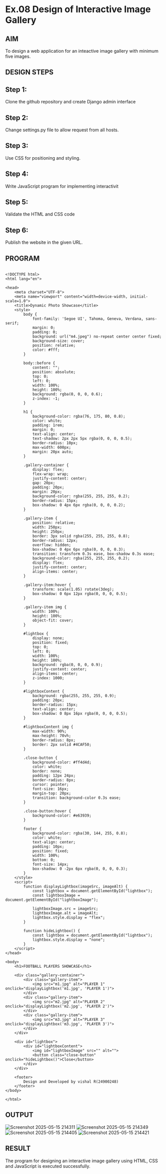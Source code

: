 # Ex.08 Design of Interactive Image Gallery

## AIM
  To design a web application for an inteactive image gallery with minimum five images.

## DESIGN STEPS

## Step 1:

Clone the github repository and create Django admin interface

## Step 2:

Change settings.py file to allow request from all hosts.

## Step 3:

Use CSS for positioning and styling.

## Step 4:

Write JavaScript program for implementing interactivit

## Step 5:

Validate the HTML and CSS code

## Step 6:

Publish the website in the given URL.

## PROGRAM
```

<!DOCTYPE html>
<html lang="en">

<head>
    <meta charset="UTF-8">
    <meta name="viewport" content="width=device-width, initial-scale=1.0">
    <title>Dynamic Photo Showcase</title>
    <style>
        body {
            font-family: 'Segoe UI', Tahoma, Geneva, Verdana, sans-serif;
            margin: 0;
            padding: 0;
            background: url("m4.jpeg") no-repeat center center fixed;
            background-size: cover;
            position: relative;
            color: #fff;
        }

        body::before {
            content: "";
            position: absolute;
            top: 0;
            left: 0;
            width: 100%;
            height: 100%;
            background: rgba(0, 0, 0, 0.6);
            z-index: -1;
        }

        h1 {
            background-color: rgba(76, 175, 80, 0.8);
            color: white;
            padding: 1rem;
            margin: 0;
            text-align: center;
            text-shadow: 2px 2px 5px rgba(0, 0, 0, 0.5);
            border-radius: 10px;
            max-width: 600px;
            margin: 20px auto;
        }

        .gallery-container {
            display: flex;
            flex-wrap: wrap;
            justify-content: center;
            gap: 20px;
            padding: 20px;
            margin: 20px;
            background-color: rgba(255, 255, 255, 0.2);
            border-radius: 15px;
            box-shadow: 0 4px 6px rgba(0, 0, 0, 0.2);
        }

        .gallery-item {
            position: relative;
            width: 250px;
            height: 250px;
            border: 3px solid rgba(255, 255, 255, 0.8);
            border-radius: 12px;
            overflow: hidden;
            box-shadow: 0 4px 6px rgba(0, 0, 0, 0.3);
            transition: transform 0.3s ease, box-shadow 0.3s ease;
            background-color: rgba(255, 255, 255, 0.2);
            display: flex;
            justify-content: center;
            align-items: center;
        }

        .gallery-item:hover {
            transform: scale(1.05) rotate(3deg);
            box-shadow: 0 6px 12px rgba(0, 0, 0, 0.5);
        }

        .gallery-item img {
            width: 100%;
            height: 100%;
            object-fit: cover;
        }

        #lightbox {
            display: none;
            position: fixed;
            top: 0;
            left: 0;
            width: 100%;
            height: 100%;
            background: rgba(0, 0, 0, 0.9);
            justify-content: center;
            align-items: center;
            z-index: 1000;
        }

        #lightboxContent {
            background: rgba(255, 255, 255, 0.9);
            padding: 20px;
            border-radius: 15px;
            text-align: center;
            box-shadow: 0 8px 16px rgba(0, 0, 0, 0.5);
        }

        #lightboxContent img {
            max-width: 90%;
            max-height: 70vh;
            border-radius: 8px;
            border: 2px solid #4CAF50;
        }

        .close-button {
            background-color: #ff4d4d;
            color: white;
            border: none;
            padding: 12px 24px;
            border-radius: 8px;
            cursor: pointer;
            font-size: 16px;
            margin-top: 20px;
            transition: background-color 0.3s ease;
        }

        .close-button:hover {
            background-color: #e63939;
        }

        footer {
            background-color: rgba(30, 144, 255, 0.8);
            color: white;
            text-align: center;
            padding: 10px;
            position: fixed;
            width: 100%;
            bottom: 0;
            font-size: 14px;
            box-shadow: 0 -2px 6px rgba(0, 0, 0, 0.3);
        }
    </style>
    <script>
        function displayLightbox(imageSrc, imageAlt) {
            const lightbox = document.getElementById("lightbox");
            const lightboxImage = document.getElementById("lightboxImage");

            lightboxImage.src = imageSrc;
            lightboxImage.alt = imageAlt;
            lightbox.style.display = "flex";
        }

        function hideLightbox() {
            const lightbox = document.getElementById("lightbox");
            lightbox.style.display = "none";
        }
    </script>
</head>

<body>
    <h1>FOOTBALL PLAYERS SHOWCASE</h1>

    <div class="gallery-container">
        <div class="gallery-item">
            <img src="m1.jpg" alt="PLAYER 1" onclick="displayLightbox('m1.jpg', 'PLAYER 1')">
        </div>
        <div class="gallery-item">
            <img src="m2.jpg" alt="PLAYER 2" onclick="displayLightbox('m2.jpg', 'PLAYER 2')">
        </div>
        <div class="gallery-item">
            <img src="m3.jpg" alt="PLAYER 3" onclick="displayLightbox('m3.jpg', 'PLAYER 3')">
        </div>
    </div>

    <div id="lightbox">
        <div id="lightboxContent">
            <img id="lightboxImage" src="" alt="">
            <button class="close-button" onclick="hideLightbox()">Close</button>
        </div>
    </div>

    <footer>
        Design and Developed by vishal R(24900248)
    </footer>
</body>

</html>
```

## OUTPUT
![Screenshot 2025-05-15 214311](https://github.com/user-attachments/assets/f4a49a35-2605-4acc-bfe0-69305dc452e1)
![Screenshot 2025-05-15 214349](https://github.com/user-attachments/assets/c3c92797-5085-445d-99e4-9102ae923410)
![Screenshot 2025-05-15 214405](https://github.com/user-attachments/assets/b2782605-9e07-4272-b73a-9da143a6c223)
![Screenshot 2025-05-15 214421](https://github.com/user-attachments/assets/873de9e4-9dfd-440a-adca-368dd8820717)




## RESULT
  The program for designing an interactive image gallery using HTML, CSS and JavaScript is executed successfully.
